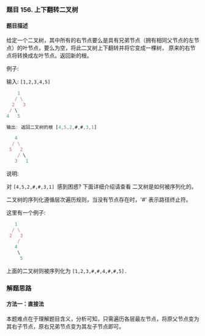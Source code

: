 ### 题目 156. 上下翻转二叉树
#### 题目描述
给定一个二叉树，其中所有的右节点要么是具有兄弟节点（拥有相同父节点的左节点）的叶节点，要么为空，将此二叉树上下翻转并将它变成一棵树， 原来的右节点将转换成左叶节点。返回新的根。

例子:

输入: `[1,2,3,4,5]`

```js
    1
   / \
  2   3
 / \
4   5

输出: 返回二叉树的根 [4,5,2,#,#,3,1]

   4
  / \
 5   2
    / \
   3   1  
```
说明:

对 `[4,5,2,#,#,3,1] `感到困惑? 下面详细介绍请查看 二叉树是如何被序列化的。

二叉树的序列化遵循层次遍历规则，当没有节点存在时，'#' 表示路径终止符。

这里有一个例子:

```js
   1
  / \
 2   3
    /
   4
    \
     5
```
上面的二叉树则被序列化为 `[1,2,3,#,#,4,#,#,5].`

### 解题思路
#### 方法一：直接法
本题难点在于理解题目含义，分析可知，只需遍历各层最左节点，将原父节点变为其右子节点，原右兄弟节点变为其左子节点即可。